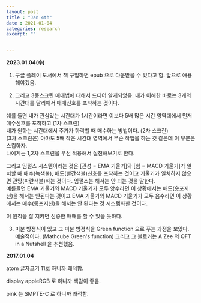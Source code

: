 ```yaml
---
layout: post
title : "Jan 4th"
date : 2021-01-04
categories: research
excerpt: ""


---
```


**2023.01.04(수)**


1. 구글 플레이 도서에서 책 구입하면 epub 으로 다운받을 수 있다고 함. 앞으로 애용해야겠음. 

2. 그리고 3중스크린 매매법에 대해서 드디어 알게되었음. 내가 이해한 바로는 3개의 시간대를 달리해서 매매신호를 포착하는 것이다. 

예를 들면 내가 관심있는 시간대가 1시간이라면 이보다 5배 많은 시간 영역대에서 먼저 매수신호를 포착하고 (1차 스크린)  
내가 원하는 시간대에서 주가가 하락할 때 매수하는 방법이다. (2차 스크린)  
(3차 스크린은) 아마도 5배 작은 시간대 영역에서 무슨 작업을 하는 것 같은데 이 부분은 스킵하자.  
나에게는 1,2차 스크린을 우선 적용해서 실천해보기로 한다. 

그리고 임펄스 시스템이라는 것은 [관성 = EMA 기울기]와 [힘 = MACD 기울기]가 일치할 때 매수(녹색불), 매도(빨간색불)신호를 포착하는 것이고 기울기가 일치하지 않으면 관망(파란색불)하는 것이다.   임펄스는 해서는 안 되는 것을 말한다.   
예를들면 EMA 기울기와 MACD 기울기가 모두 양수라면 이 상황에서는 매도(숏포지션)을 해서는 안된다는 것이고
EMA 기울기와 MACD 기울기가 모두 음수라면 이 상황에서는 매수(롱포지션)을 해서는 안 된다는 것 시스템화한 것이다.   

이 원칙을 잘 지키면 신중한 매매를 할 수 있을 듯하다. 

3. 미분 방정식이 있고 그 미분 방정식을 Green function 으로 푸는 과정을 보았다. 예술적이다.   (Mathcube  Green's function)  그리고 그 블로거는 A Zee 의 QFT in a Nutshell 을 추천했음. 







**2017.01.04**  

atom 글자크기 11로 하니까 쾌적함.

display appleRGB 로 하니까 색감이 좋음.

pink 는 SMPTE-C 로 하니까 쾌적함.
